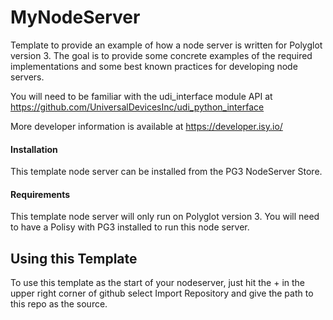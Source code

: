 # MyNodeServer

Template to provide an example of how a node server is written for Polyglot
version 3. The goal is to provide some concrete examples of the required
implementations and some best known practices for developing node servers.

You will need to be familiar with the udi_interface module API at 
https://github.com/UniversalDevicesInc/udi_python_interface

More developer information is available at https://developer.isy.io/

#### Installation

This template node server can be installed from the PG3 NodeServer Store.

#### Requirements

This template node server will only run on Polyglot version 3. You will
need to have a Polisy with PG3 installed to run this node server.

## Using this Template

To use this template as the start of your nodeserver, just hit the + in the
upper right corner of github select Import Repository and give the path to
this repo as the source.
